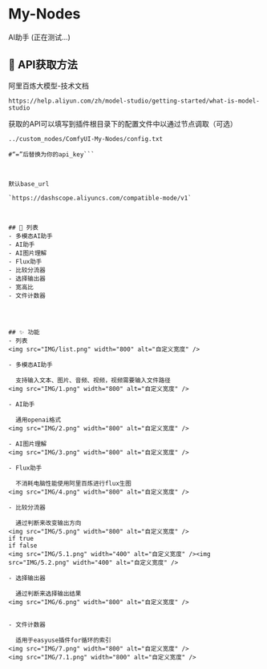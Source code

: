 # My-Nodes

AI助手
(正在测试...)


## 📑 API获取方法
阿里百炼大模型-技术文档

`https://help.aliyun.com/zh/model-studio/getting-started/what-is-model-studio`

获取的API可以填写到插件根目录下的配置文件中以通过节点调取（可选）

`../custom_nodes/ComfyUI-My-Nodes/config.txt`

```api_key=Your_Api_Key
#“=”后替换为你的api_key```



默认base_url

`https://dashscope.aliyuncs.com/compatible-mode/v1`



## 📑 列表
- 多模态AI助手
- AI助手
- AI图片理解
- Flux助手
- 比较分流器
- 选择输出器
- 宽高比
- 文件计数器




## ✨ 功能
- 列表
<img src="IMG/list.png" width="800" alt="自定义宽度" />

- 多模态AI助手

  支持输入文本、图片、音频、视频，视频需要输入文件路径
<img src="IMG/1.png" width="800" alt="自定义宽度" />

- AI助手

  通用openai格式
<img src="IMG/2.png" width="800" alt="自定义宽度" />

- AI图片理解
<img src="IMG/3.png" width="800" alt="自定义宽度" />

- Flux助手

  不消耗电脑性能使用阿里百炼进行flux生图
<img src="IMG/4.png" width="800" alt="自定义宽度" />

- 比较分流器

  通过判断来改变输出方向
<img src="IMG/5.png" width="800" alt="自定义宽度" />
if true
if false
<img src="IMG/5.1.png" width="400" alt="自定义宽度" /><img src="IMG/5.2.png" width="400" alt="自定义宽度" />

- 选择输出器

  通过判断来选择输出结果
<img src="IMG/6.png" width="800" alt="自定义宽度" />


- 文件计数器

  适用于easyuse插件for循环的索引
<img src="IMG/7.png" width="800" alt="自定义宽度" />
<img src="IMG/7.1.png" width="800" alt="自定义宽度" />






